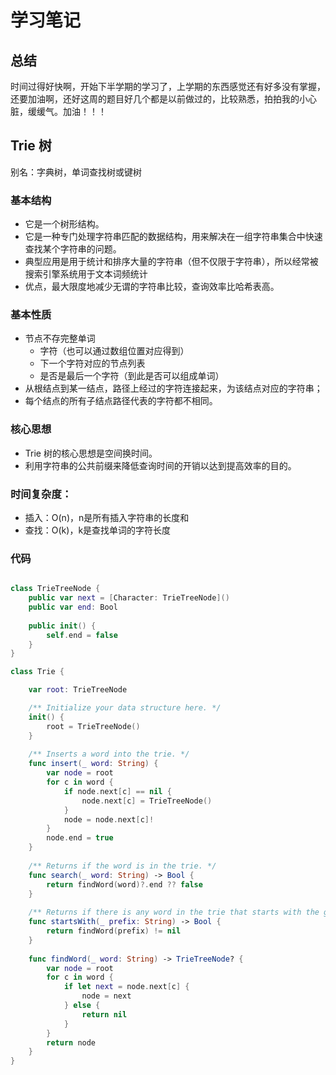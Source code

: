 # 学习笔记

## 总结

时间过得好快啊，开始下半学期的学习了，上学期的东西感觉还有好多没有掌握，还要加油啊，还好这周的题目好几个都是以前做过的，比较熟悉，拍拍我的小心脏，缓缓气。加油！！！

## Trie 树

别名：字典树，单词查找树或键树
### 基本结构
- 它是一个树形结构。
- 它是一种专门处理字符串匹配的数据结构，用来解决在一组字符串集合中快速查找某个字符串的问题。
- 典型应用是用于统计和排序大量的字符串（但不仅限于字符串），所以经常被搜索引擎系统用于文本词频统计
- 优点，最大限度地减少无谓的字符串比较，查询效率比哈希表高。

### 基本性质
- 节点不存完整单词
    - 字符（也可以通过数组位置对应得到）
    - 下一个字符对应的节点列表
    - 是否是最后一个字符（到此是否可以组成单词）
- 从根结点到某一结点，路径上经过的字符连接起来，为该结点对应的字符串； 
- 每个结点的所有子结点路径代表的字符都不相同。

### 核心思想
- Trie 树的核心思想是空间换时间。
- 利用字符串的公共前缀来降低查询时间的开销以达到提高效率的目的。

### 时间复杂度：
- 插入：O(n)，n是所有插入字符串的长度和
- 查找：O(k)，k是查找单词的字符长度

### 代码

``` swift

class TrieTreeNode {
    public var next = [Character: TrieTreeNode]()
    public var end: Bool
    
    public init() {
        self.end = false
    }
}

class Trie {

    var root: TrieTreeNode

    /** Initialize your data structure here. */
    init() {
        root = TrieTreeNode()
    }
    
    /** Inserts a word into the trie. */
    func insert(_ word: String) {
        var node = root
        for c in word {
            if node.next[c] == nil {
                node.next[c] = TrieTreeNode()
            }
            node = node.next[c]!
        }
        node.end = true
    }
    
    /** Returns if the word is in the trie. */
    func search(_ word: String) -> Bool {
        return findWord(word)?.end ?? false
    }
    
    /** Returns if there is any word in the trie that starts with the given prefix. */
    func startsWith(_ prefix: String) -> Bool {
        return findWord(prefix) != nil
    }
    
    func findWord(_ word: String) -> TrieTreeNode? {
        var node = root
        for c in word {
            if let next = node.next[c] {
                node = next
            } else {
                return nil
            }
        }
        return node
    }
}

```

